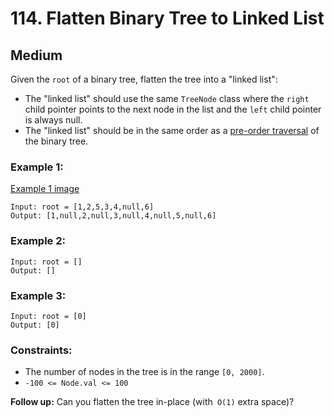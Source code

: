 # 114. Flatten Binary Tree to Linked List


## Medium

Given the `root` of a binary tree, flatten the tree into a "linked list":

- The "linked list" should use the same `TreeNode` class where the `right` child pointer points to the next node in the list and the `left` child pointer is always null.
- The "linked list" should be in the same order as a [pre-order traversal](https://en.wikipedia.org/wiki/Tree_traversal#Pre-order,_NLR) of the binary tree.

### Example 1:
[Example 1 image](https://assets.leetcode.com/uploads/2021/01/14/flaten.jpg)
```console
Input: root = [1,2,5,3,4,null,6]
Output: [1,null,2,null,3,null,4,null,5,null,6]
```

### Example 2:
```console
Input: root = []
Output: []
```

### Example 3:
```console
Input: root = [0]
Output: [0]
```

### Constraints:

- The number of nodes in the tree is in the range `[0, 2000]`.
- `-100 <= Node.val <= 100`

**Follow up:** Can you flatten the tree in-place (with` O(1)` extra space)?